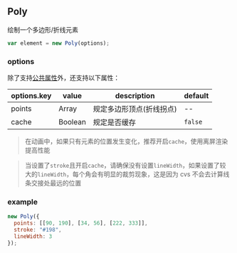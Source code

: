 ## Poly

绘制一个多边形/折线元素

```js
var element = new Poly(options);
```

### options

除了支持[公共属性](../Element.md)外，还支持以下属性：

| options.key | value        | description              | default |
| ----------- | ------------ | ------------------------ | ------- |
| points      | Array<array> | 规定多边形顶点(折线拐点) | --      |
| cache       | Boolean | 规定是否缓存    | `false` |

> 在动画中，如果只有元素的位置发生变化，推荐开启`cache`，使用离屏渲染提高性能

> 当设置了`stroke`且开启`cache`，请确保没有设置`lineWidth`，如果设置了较大的`lineWidth`，每个角会有明显的裁剪现象，这是因为 cvs 不会去计算线条交接处最远的位置

### example

```js
new Poly({
  points: [[90, 190], [34, 56], [222, 333]],
  stroke: "#198",
  lineWidth: 3
});
```
